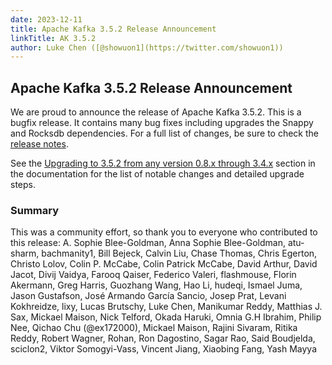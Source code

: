 ```yaml
---
date: 2023-12-11
title: Apache Kafka 3.5.2 Release Announcement
linkTitle: AK 3.5.2
author: Luke Chen ([@showuon1](https://twitter.com/showuon1)) 
---
```


##  Apache Kafka 3.5.2 Release Announcement

We are proud to announce the release of Apache Kafka 3.5.2. This is a bugfix release. It contains many bug fixes including upgrades the Snappy and Rocksdb dependencies. For a full list of changes, be sure to check the [release notes](https://archive.apache.org/dist/kafka/3.5.2/RELEASE_NOTES.html).

See the [Upgrading to 3.5.2 from any version 0.8.x through 3.4.x](https://kafka.apache.org/documentation.html#upgrade_3_5_2) section in the documentation for the list of notable changes and detailed upgrade steps.

### Summary

This was a community effort, so thank you to everyone who contributed to this release: A. Sophie Blee-Goldman, Anna Sophie Blee-Goldman, atu-sharm, bachmanity1, Bill Bejeck, Calvin Liu, Chase Thomas, Chris Egerton, Christo Lolov, Colin P. McCabe, Colin Patrick McCabe, David Arthur, David Jacot, Divij Vaidya, Farooq Qaiser, Federico Valeri, flashmouse, Florin Akermann, Greg Harris, Guozhang Wang, Hao Li, hudeqi, Ismael Juma, Jason Gustafson, José Armando García Sancio, Josep Prat, Levani Kokhreidze, lixy, Lucas Brutschy, Luke Chen, Manikumar Reddy, Matthias J. Sax, Mickael Maison, Nick Telford, Okada Haruki, Omnia G.H Ibrahim, Philip Nee, Qichao Chu (@ex172000), Mickael Maison, Rajini Sivaram, Ritika Reddy, Robert Wagner, Rohan, Ron Dagostino, Sagar Rao, Said Boudjelda, sciclon2, Viktor Somogyi-Vass, Vincent Jiang, Xiaobing Fang, Yash Mayya 